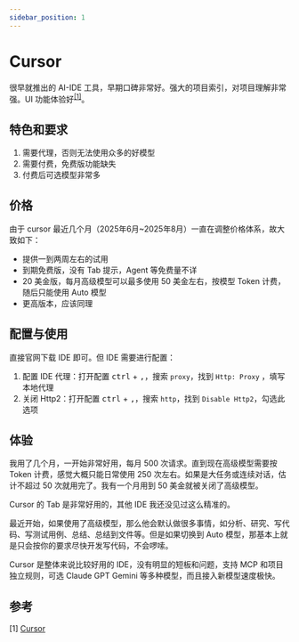 ```yaml
---
sidebar_position: 1
---
```


# Cursor

很早就推出的 AI-IDE 工具，早期口碑非常好。强大的项目索引，对项目理解非常强。UI 功能体验好<sup>[[1]](#参考)</sup>。

## 特色和要求

1. 需要代理，否则无法使用众多的好模型
2. 需要付费，免费版功能缺失
3. 付费后可选模型非常多

## 价格

由于 cursor 最近几个月（2025年6月~2025年8月）一直在调整价格体系，故大致如下：

- 提供一到两周左右的试用
- 到期免费版，没有 Tab 提示，Agent 等免费量不详
- 20 美金版，每月高级模型可以最多使用 50 美金左右，按模型 Token 计费，随后只能使用 Auto 模型
- 更高版本，应该同理

## 配置与使用

直接官网下载 IDE 即可。但 IDE 需要进行配置：

1. 配置 IDE 代理：打开配置 <kbd>ctrl</kbd> + <kbd>,</kbd>，搜索 `proxy`，找到 `Http: Proxy` ，填写本地代理
2. 关闭 Http2：打开配置 <kbd>ctrl</kbd> + <kbd>,</kbd>，搜索 `http`，找到 `Disable Http2`，勾选此选项

## 体验

我用了几个月，一开始非常好用，每月 500 次请求。直到现在高级模型需要按 Token 计费，感觉大概只能日常使用 250 次左右。如果是大任务或连续对话，估计不超过 50 次就用完了。我有一个月用到 50 美金就被关闭了高级模型。

Cursor 的 Tab 是非常好用的，其他 IDE 我还没见过这么精准的。

最近开始，如果使用了高级模型，那么他会默认做很多事情，如分析、研究、写代码、写测试用例、总结、总结到文件等。但是如果切换到 Auto 模型，那基本上就是只会按你的要求尽快开发写代码，不会啰嗦。

Cursor 是整体来说比较好用的 IDE，没有明显的短板和问题，支持 MCP 和项目独立规则，可选 Claude GPT Gemini 等多种模型，而且接入新模型速度极快。

## 参考

[1]&nbsp;[Cursor](https://cursor.com)
